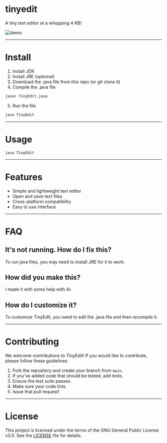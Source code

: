 # tinyedit
A tiny text editor at a whopping 4 KB!

![demo](https://github.com/user-attachments/assets/1b8201b8-c351-4693-84ae-a0f1391b2da2)

***

# Install

1. Install JDK
2. Install JRE (optional)
3. Download the .java file from this repo (or git clone it)
4. Compile the .java file
```sh
javac TinyEdit.java
```
5. Run the file
```sh
java TinyEdit
```

***

# Usage
```
java TinyEdit
```

***

# Features

- Simple and lightweight text editor
- Open and save text files
- Cross-platform compatibility
- Easy to use interface

***

# FAQ

## It's not running. How do I fix this?

To run java files, you may need to install JRE for it to work.

## How did you make this?

I made it with some help with AI.

## How do I customize it?

To customize TinyEdit, you need to edit the .java file and then recompile it.

***

# Contributing

We welcome contributions to TinyEdit! If you would like to contribute, please follow these guidelines:

1. Fork the repository and create your branch from `main`.
2. If you've added code that should be tested, add tests.
3. Ensure the test suite passes.
4. Make sure your code lints.
5. Issue that pull request!

***

# License

This project is licensed under the terms of the GNU General Public License v3.0. See the [LICENSE](LICENSE) file for details.
